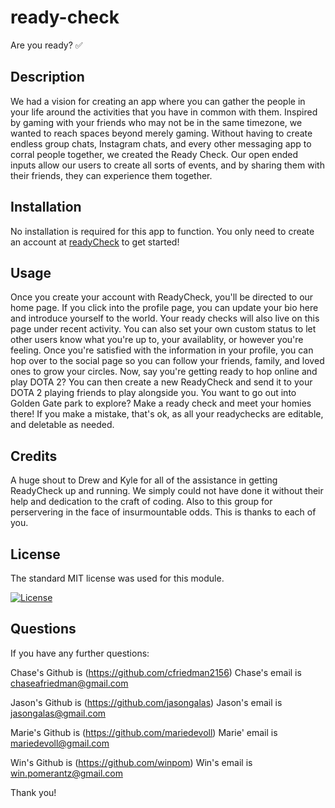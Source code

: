 # ready-check
Are you ready? ✅

## Description

We had a vision for creating an app where you can gather the people in your life around the activities that you have in common with them. Inspired by gaming with your friends who may not be in the same timezone, we wanted to reach spaces beyond merely gaming. Without having to create endless group chats, Instagram chats, and every other messaging app to corral people together, we created the Ready Check. Our open ended inputs allow our users to create all sorts of events, and by sharing them with their friends, they can experience them together. 

## Installation

No installation is required for this app to function. You only need to create an account at [readyCheck](https://ready-check.onrender.com) to get started!

## Usage

Once you create your account with ReadyCheck, you'll be directed to our home page. If you click into the profile page, you can update your bio here and introduce yourself to the world. Your ready checks will also live on this page under recent activity. You can also set your own custom status to let other users know what you're up to, your availablity, or however you're feeling. Once you're satisfied with the information in your profile, you can hop over to the social page so you can follow your friends, family, and loved ones to grow your circles. Now, say you're getting ready to hop online and play DOTA 2? You can then create a new ReadyCheck and send it to your DOTA 2 playing friends to play alongside you. You want to go out into Golden Gate park to explore? Make a ready check and meet your homies there! If you make a mistake, that's ok, as all your readychecks are editable, and deletable as needed.

## Credits

A huge shout to Drew and Kyle for all of the assistance in getting ReadyCheck up and running. We simply could not have done it without their help and dedication to the craft of coding. Also to this group for perservering in the face of insurmountable odds. This is thanks to each of you.

## License

The standard MIT license was used for this module.

[![License](https://img.shields.io/badge/license-MIT-blue.svg)](https://choosealicense.com/licenses/mit/) 

## Questions

If you have any further questions:

Chase's Github is (https://github.com/cfriedman2156)
Chase's email is chaseafriedman@gmail.com

Jason's Github is (https://github.com/jasongalas) 
Jason's email is jasongalas@gmail.com

Marie's Github is (https://github.com/mariedevoll)
Marie' email is mariedevoll@gmail.com

Win's Github is (https://github.com/winpom)
Win's email is win.pomerantz@gmail.com

Thank you!
